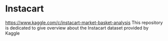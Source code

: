 # Instacart
https://www.kaggle.com/c/instacart-market-basket-analysis
This repository is dedicated to give overview about the Instacart dataset provided by Kaggle
